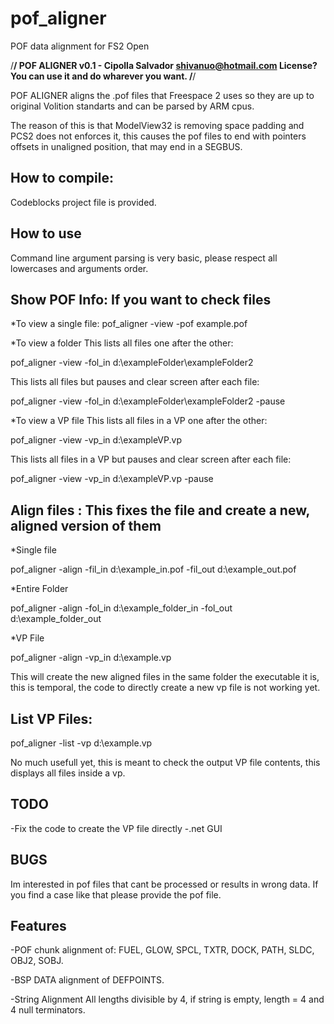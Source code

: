 # pof_aligner
POF data alignment for FS2 Open

/********************************************************************/
	POF ALIGNER v0.1 - Cipolla Salvador shivanuo@hotmail.com
	  License? You can use it and do wharever you want.
/********************************************************************/

POF ALIGNER aligns the .pof files that Freespace 2 uses so they are
up to original Volition standarts and can be parsed by ARM cpus. 

The reason of this is that ModelView32 is removing space padding and 
PCS2 does not enforces it, this causes the pof files to end with
pointers offsets in unaligned position, that may end in a SEGBUS.

How to compile:
---------------
Codeblocks project file is provided.

How to use
-----------
Command line argument parsing is very basic, please respect all lowercases and arguments order.

Show POF Info: If you want to check files
-----------------------------------------
 
*To view a single file:
pof_aligner -view -pof example.pof

*To view a folder
This lists all files one after the other:

pof_aligner -view -fol_in d:\exampleFolder\exampleFolder2

This lists all files but pauses and clear screen after each file:

pof_aligner -view -fol_in d:\exampleFolder\exampleFolder2 -pause

*To view a VP file
This lists all files in a VP one after the other:

pof_aligner -view -vp_in d:\exampleVP.vp

This lists all files in a VP but pauses and clear screen after each file:

pof_aligner -view -vp_in d:\exampleVP.vp -pause



Align files : This fixes the file and create a new, aligned version of them
---------------------------------------------------------------------------
*Single file

pof_aligner -align -fil_in d:\example_in.pof -fil_out d:\example_out.pof

*Entire Folder

pof_aligner -align -fol_in d:\example_folder_in -fol_out d:\example_folder_out

*VP File

pof_aligner -align -vp_in d:\example.vp

This will create the new aligned files in the same folder the executable it is,
this is temporal, the code to directly create a new vp file is not working yet.



List VP Files:
--------------
pof_aligner -list -vp d:\example.vp


No much usefull yet, this is meant to check the output VP file contents,
this displays all files inside a vp.


TODO
-----
-Fix the code to create the VP file directly
-.net GUI

BUGS
----
Im interested in pof files that cant be processed or results in wrong data.
If you find a case like that please provide the pof file.

Features
--------
-POF chunk alignment of:
FUEL, GLOW, SPCL, TXTR, DOCK, PATH, SLDC, OBJ2, SOBJ.

-BSP DATA alignment of
DEFPOINTS.

-String Alignment
All lengths divisible by 4, if string is empty, length = 4 and 4 null terminators.
